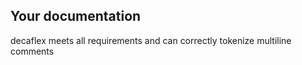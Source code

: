 
Your documentation
------------------

decaflex meets all requirements and can correctly tokenize multiline comments
